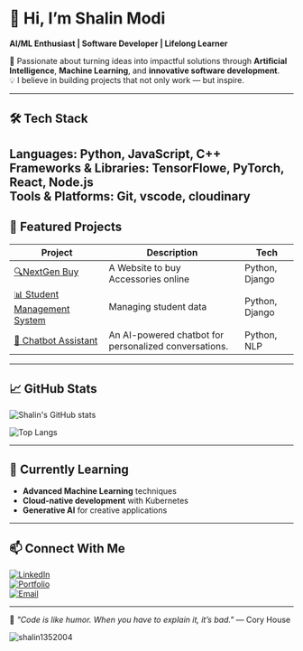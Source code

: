 # 🌟 Hi, I’m Shalin Modi  
**AI/ML Enthusiast | Software Developer | Lifelong Learner**  

🚀 Passionate about turning ideas into impactful solutions through **Artificial Intelligence**, **Machine Learning**, and **innovative software development**.  
💡 I believe in building projects that not only work — but inspire.  

---

## 🛠 Tech Stack  
**Languages:** Python, JavaScript, C++  
**Frameworks & Libraries:** TensorFlowe, PyTorch, React, Node.js  
**Tools & Platforms:** Git, vscode, cloudinary 
---

## 📌 Featured Projects  
| Project | Description | Tech |
|---------|-------------|------|
| [🔍NextGen Buy ](#)| A Website to buy Accessories online | Python, Django|
| [📊 Student Management System](#) | Managing student data| Python, Django|
| [💬 Chatbot Assistant](#) | An AI-powered chatbot for personalized conversations. | Python, NLP |

---

## 📈 GitHub Stats  
![Shalin's GitHub stats](https://github-readme-stats.vercel.app/api?username=shalin1352004&show_icons=true&theme=tokyonight)  

![Top Langs](https://github-readme-stats.vercel.app/api/top-langs/?username=shalin1352004&layout=compact&theme=tokyonight)  

---

## 🌱 Currently Learning  
- **Advanced Machine Learning** techniques  
- **Cloud-native development** with Kubernetes  
- **Generative AI** for creative applications  

---

## 📫 Connect With Me  
[![LinkedIn](https://img.shields.io/badge/LinkedIn-0077B5?style=flat&logo=linkedin&logoColor=white)](https://linkedin.com/in/shalinmodi60)  
[![Portfolio](https://img.shields.io/badge/Portfolio-000?style=flat&logo=github&logoColor=white)](https://YOUR_PORTFOLIO_URL)  
[![Email](https://img.shields.io/badge/Email-D14836?style=flat&logo=gmail&logoColor=white)](mailto:shalinmodi60@gmail.com)  

---

💬 *"Code is like humor. When you have to explain it, it’s bad."* — Cory House
<p><img align="center" src="https://github-readme-stats.vercel.app/api/top-langs?username=shalin1352004&show_icons=true&locale=en&layout=compact" alt="shalin1352004" /></p>
